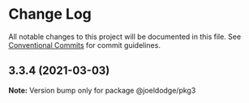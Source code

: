 # Change Log

All notable changes to this project will be documented in this file.
See [Conventional Commits](https://conventionalcommits.org) for commit guidelines.

## 3.3.4 (2021-03-03)

**Note:** Version bump only for package @joeldodge/pkg3
